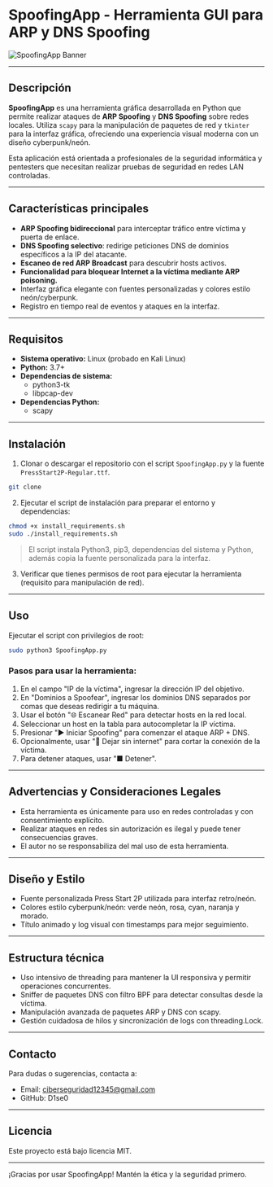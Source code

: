 # SpoofingApp - Herramienta GUI para ARP y DNS Spoofing

![SpoofingApp Banner](https://user-images.githubusercontent.com/placeholder/banner.png)

---

## Descripción

**SpoofingApp** es una herramienta gráfica desarrollada en Python que permite realizar ataques de **ARP Spoofing** y **DNS Spoofing** sobre redes locales. Utiliza `scapy` para la manipulación de paquetes de red y `tkinter` para la interfaz gráfica, ofreciendo una experiencia visual moderna con un diseño cyberpunk/neón.

Esta aplicación está orientada a profesionales de la seguridad informática y pentesters que necesitan realizar pruebas de seguridad en redes LAN controladas.

---

## Características principales

- **ARP Spoofing bidireccional** para interceptar tráfico entre víctima y puerta de enlace.
- **DNS Spoofing selectivo**: redirige peticiones DNS de dominios específicos a la IP del atacante.
- **Escaneo de red ARP Broadcast** para descubrir hosts activos.
- **Funcionalidad para bloquear Internet a la víctima mediante ARP poisoning.**
- Interfaz gráfica elegante con fuentes personalizadas y colores estilo neón/cyberpunk.
- Registro en tiempo real de eventos y ataques en la interfaz.

---

## Requisitos

- **Sistema operativo:** Linux (probado en Kali Linux)
- **Python:** 3.7+
- **Dependencias de sistema:**
  - python3-tk
  - libpcap-dev
- **Dependencias Python:**
  - scapy

---

## Instalación

1. Clonar o descargar el repositorio con el script `SpoofingApp.py` y la fuente `PressStart2P-Regular.ttf`.

```bash
git clone 
```

2. Ejecutar el script de instalación para preparar el entorno y dependencias:

```bash
chmod +x install_requirements.sh
sudo ./install_requirements.sh
```

> El script instala Python3, pip3, dependencias del sistema y Python, además copia la fuente personalizada para la interfaz.

3. Verificar que tienes permisos de root para ejecutar la herramienta (requisito para manipulación de red).

---

## Uso

Ejecutar el script con privilegios de root:

```bash
sudo python3 SpoofingApp.py
```

### Pasos para usar la herramienta:

  1. En el campo "IP de la víctima", ingresar la dirección IP del objetivo.
  2. En "Dominios a Spoofear", ingresar los dominios DNS separados por comas que deseas redirigir a tu máquina.
  3. Usar el botón "🌐 Escanear Red" para detectar hosts en la red local.
  4. Seleccionar un host en la tabla para autocompletar la IP víctima.
  5. Presionar "▶ Iniciar Spoofing" para comenzar el ataque ARP + DNS.
  5. Opcionalmente, usar "🛑 Dejar sin internet" para cortar la conexión de la víctima.
  6. Para detener ataques, usar "■ Detener".

---

## Advertencias y Consideraciones Legales

  - Esta herramienta es únicamente para uso en redes controladas y con consentimiento explícito.
  - Realizar ataques en redes sin autorización es ilegal y puede tener consecuencias graves.
  - El autor no se responsabiliza del mal uso de esta herramienta.

---

## Diseño y Estilo

  - Fuente personalizada Press Start 2P utilizada para interfaz retro/neón.
  - Colores estilo cyberpunk/neón: verde neón, rosa, cyan, naranja y morado.
  - Título animado y log visual con timestamps para mejor seguimiento.

---

## Estructura técnica

  - Uso intensivo de threading para mantener la UI responsiva y permitir operaciones concurrentes.
  - Sniffer de paquetes DNS con filtro BPF para detectar consultas desde la víctima.
  - Manipulación avanzada de paquetes ARP y DNS con scapy.
  - Gestión cuidadosa de hilos y sincronización de logs con threading.Lock.

---

## Contacto

Para dudas o sugerencias, contacta a:

  - Email: ciberseguridad12345@gmail.com
  - GitHub: D1se0

---

## Licencia

Este proyecto está bajo licencia MIT.

---

¡Gracias por usar SpoofingApp!
Mantén la ética y la seguridad primero.
